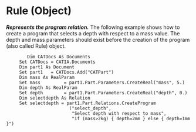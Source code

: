# Rule (Object)

**_Represents the program relation._**
The following example shows how to create a program that selects a depth with respect to a mass value. The depth and mass parameters should exist before the creation of the program (also called Rule) object.

```VBScript
    	Dim CATDocs As Documents
     Set CATDocs = CATIA.Documents
     Dim part1 As Document
     Set part1   = CATDocs.Add("CATPart")
     Dim mass As RealParam
     Set mass         = part1.Part.Parameters.CreateReal("mass", 5.)
     Dim depth As RealParam
     Set depth        = part1.Part.Parameters.CreateReal("depth", 0.)
     Dim selectdepth As Relation
     Set selectdepth = part1.Part.Relations.CreateProgram
                        ("select_depth",
                         "Select depth with respect to mass",
                         "if (mass>2kg) { depth=2mm } else { depth=1mm }")

```